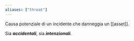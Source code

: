 ```yaml
---
aliases: ["threat"]
---
```


Causa potenziale di un incidente che danneggia un [[asset]].

Sia ***accidentali***, sia ***intenzionali***.
